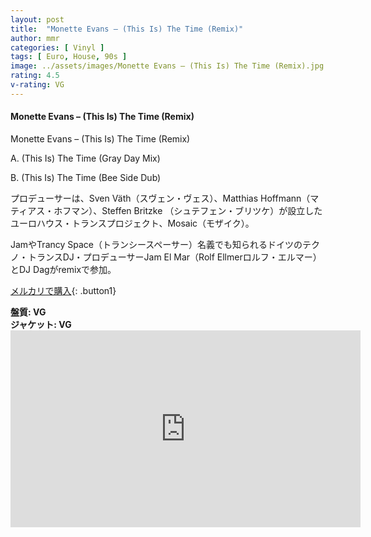 ```yaml
---
layout: post
title:  "Monette Evans – (This Is) The Time (Remix)"
author: mmr
categories: [ Vinyl ]
tags: [ Euro, House, 90s ]
image: ../assets/images/Monette Evans – (This Is) The Time (Remix).jpg
rating: 4.5
v-rating: VG
---
```


#### Monette Evans – (This Is) The Time (Remix)

Monette Evans – (This Is) The Time (Remix)

A. (This Is) The Time (Gray Day Mix)

B. (This Is) The Time (Bee Side Dub)

プロデューサーは、Sven Väth（スヴェン・ヴェス）、Matthias Hoffmann（マティアス・ホフマン）、Steffen Britzke （シュテフェン・ブリツケ）が設立したユーロハウス・トランスプロジェクト、Mosaic（モザイク）。

JamやTrancy Space（トランシースペーサー）名義でも知られるドイツのテクノ・トランスDJ・プロデューサーJam El Mar（Rolf Ellmerロルフ・エルマー）とDJ Dagがremixで参加。

[メルカリで購入](https://jp.mercari.com/item/m46614018717?afid=6142608987){: .button1}

<div class="mt-4 mb-4 d-flex align-items-center">
<strong class="mr-1">盤質: VG</strong>
</div>
<div class="mt-4 mb-4 d-flex align-items-center">
<strong class="mr-1">ジャケット: VG</strong>
</div>

<iframe width="560" height="315" src="https://www.youtube.com/embed/gKQ3pW-R4b0?si=RfNsfqtKCIFbVutX" title="YouTube video player" frameborder="0" allow="accelerometer; autoplay; clipboard-write; encrypted-media; gyroscope; picture-in-picture; web-share" referrerpolicy="strict-origin-when-cross-origin" allowfullscreen></iframe>